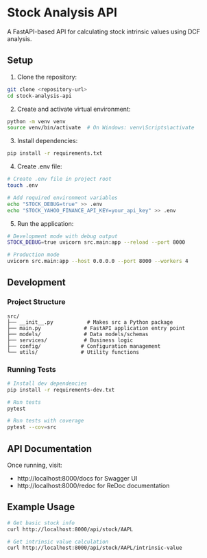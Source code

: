 # Stock Analysis API

A FastAPI-based API for calculating stock intrinsic values using DCF analysis.

## Setup

1. Clone the repository:
```bash
git clone <repository-url>
cd stock-analysis-api
```

2. Create and activate virtual environment:
```bash
python -m venv venv
source venv/bin/activate  # On Windows: venv\Scripts\activate
```

3. Install dependencies:
```bash
pip install -r requirements.txt
```

4. Create .env file:
```bash
# Create .env file in project root
touch .env

# Add required environment variables
echo "STOCK_DEBUG=true" >> .env
echo "STOCK_YAHOO_FINANCE_API_KEY=your_api_key" >> .env
```

5. Run the application:
```bash
# Development mode with debug output
STOCK_DEBUG=true uvicorn src.main:app --reload --port 8000

# Production mode
uvicorn src.main:app --host 0.0.0.0 --port 8000 --workers 4
```

## Development

### Project Structure
```
src/
├── __init__.py           # Makes src a Python package
├── main.py              # FastAPI application entry point
├── models/              # Data models/schemas
├── services/            # Business logic
├── config/             # Configuration management
└── utils/              # Utility functions
```

### Running Tests
```bash
# Install dev dependencies
pip install -r requirements-dev.txt

# Run tests
pytest

# Run tests with coverage
pytest --cov=src
```

## API Documentation

Once running, visit:
- http://localhost:8000/docs for Swagger UI
- http://localhost:8000/redoc for ReDoc documentation

## Example Usage

```bash
# Get basic stock info
curl http://localhost:8000/api/stock/AAPL

# Get intrinsic value calculation
curl http://localhost:8000/api/stock/AAPL/intrinsic-value
``` 